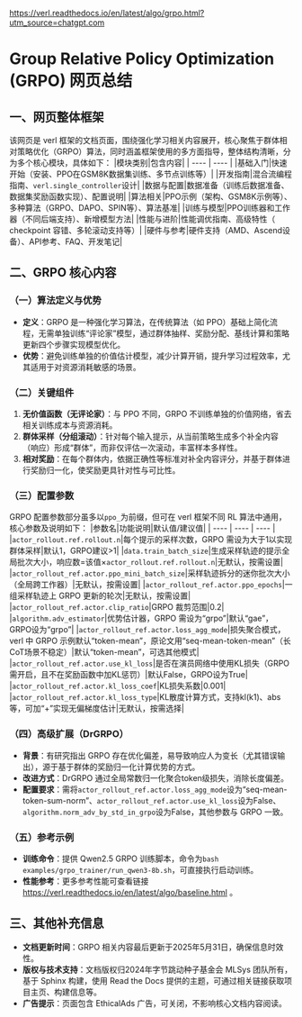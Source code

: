 https://verl.readthedocs.io/en/latest/algo/grpo.html?utm_source=chatgpt.com

# Group Relative Policy Optimization (GRPO) 网页总结
## 一、网页整体框架
该网页是 verl 框架的文档页面，围绕强化学习相关内容展开，核心聚焦于群体相对策略优化（GRPO）算法，同时涵盖框架使用的多方面指导，整体结构清晰，分为多个核心模块，具体如下：
|模块类别|包含内容|
| ---- | ---- |
|基础入门|快速开始（安装、PPO在GSM8K数据集训练、多节点训练等）|
|开发指南|混合流编程指南、`verl.single_controller`设计|
|数据与配置|数据准备（训练后数据准备、数据集奖励函数实现）、配置说明|
|算法相关|PPO示例（架构、GSM8K示例等）、多种算法（GRPO、DAPO、SPIN等）、算法基准|
|训练与模型|PPO训练器和工作器（不同后端支持）、新增模型方法|
|性能与进阶|性能调优指南、高级特性（ checkpoint 容错、多轮滚动支持等）|
|硬件与参考|硬件支持（AMD、Ascend设备）、API参考、FAQ、开发笔记|

## 二、GRPO 核心内容
### （一）算法定义与优势
- **定义**：GRPO 是一种强化学习算法，在传统算法（如 PPO）基础上简化流程，无需单独训练“评论家”模型，通过群体抽样、奖励分配、基线计算和策略更新四个步骤实现模型优化。
- **优势**：避免训练单独的价值估计模型，减少计算开销，提升学习过程效率，尤其适用于对资源消耗敏感的场景。

### （二）关键组件
1. **无价值函数（无评论家）**：与 PPO 不同，GRPO 不训练单独的价值网络，省去相关训练成本与资源消耗。
2. **群体采样（分组滚动）**：针对每个输入提示，从当前策略生成多个补全内容（响应）形成“群体”，而非仅评估一次滚动，丰富样本多样性。
3. **相对奖励**：在每个群体内，依据正确性等标准对补全内容评分，并基于群体进行奖励归一化，使奖励更具针对性与可比性。

### （三）配置参数
GRPO 配置参数部分虽多以`ppo_`为前缀，但可在 verl 框架不同 RL 算法中通用，核心参数及说明如下：
|参数名|功能说明|默认值/建议值|
| ---- | ---- | ---- |
|`actor_rollout.ref.rollout.n`|每个提示的采样次数，GRPO 需设为大于1以实现群体采样|默认1，GRPO建议>1|
|`data.train_batch_size`|生成采样轨迹的提示全局批次大小，响应数=该值×`actor_rollout.ref.rollout.n`|无默认，按需设置|
|`actor_rollout_ref.actor.ppo_mini_batch_size`|采样轨迹拆分的迷你批次大小（全局跨工作器）|无默认，按需设置|
|`actor_rollout_ref.actor.ppo_epochs`|一组采样轨迹上 GRPO 更新的轮次|无默认，按需设置|
|`actor_rollout_ref.actor.clip_ratio`|GRPO 裁剪范围|0.2|
|`algorithm.adv_estimator`|优势估计器，GRPO 需设为“grpo”|默认“gae”，GRPO设为“grpo”|
|`actor_rollout_ref.actor.loss_agg_mode`|损失聚合模式，verl 中 GRPO 示例默认“token-mean”，原论文用“seq-mean-token-mean”（长CoT场景不稳定）|默认“token-mean”，可选其他模式|
|`actor_rollout_ref.actor.use_kl_loss`|是否在演员网络中使用KL损失（GRPO需开启，且不在奖励函数中加KL惩罚）|默认False，GRPO设为True|
|`actor_rollout_ref.actor.kl_loss_coef`|KL损失系数|0.001|
|`actor_rollout_ref.actor.kl_loss_type`|KL散度计算方式，支持kl(k1)、abs等，可加“+”实现无偏梯度估计|无默认，按需选择|

### （四）高级扩展（DrGRPO）
- **背景**：有研究指出 GRPO 存在优化偏差，易导致响应人为变长（尤其错误输出），源于基于群体的奖励归一化计算优势的方式。
- **改进方式**：DrGRPO 通过全局常数归一化聚合token级损失，消除长度偏差。
- **配置要求**：需将`actor_rollout_ref.actor.loss_agg_mode`设为“seq-mean-token-sum-norm”、`actor_rollout_ref.actor.use_kl_loss`设为False、`algorithm.norm_adv_by_std_in_grpo`设为False，其他参数与 GRPO 一致。

### （五）参考示例
- **训练命令**：提供 Qwen2.5 GRPO 训练脚本，命令为`bash examples/grpo_trainer/run_qwen3-8b.sh`，可直接执行启动训练。
- **性能参考**：更多参考性能可查看链接 https://verl.readthedocs.io/en/latest/algo/baseline.html 。

## 三、其他补充信息
- **文档更新时间**：GRPO 相关内容最后更新于2025年5月31日，确保信息时效性。
- **版权与技术支持**：文档版权归2024年字节跳动种子基金会 MLSys 团队所有，基于 Sphinx 构建，使用 Read the Docs 提供的主题，可通过相关链接获取项目主页、构建信息等。
- **广告提示**：页面包含 EthicalAds 广告，可关闭，不影响核心文档内容阅读。
